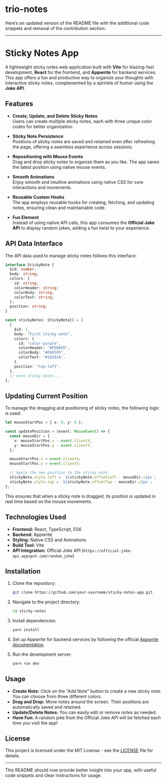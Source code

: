 # trio-notes
Here’s an updated version of the README file with the additional code snippets and removal of the contribution section:

---

# Sticky Notes App

A lightweight sticky notes web application built with **Vite** for blazing-fast development, **React** for the frontend, and **Appwrite** for backend services. This app offers a fun and productive way to organize your thoughts with interactive sticky notes, complemented by a sprinkle of humor using the **Joke API**.

## Features

- **Create, Update, and Delete Sticky Notes**  
  Users can create multiple sticky notes, each with three unique color codes for better organization.
  
- **Sticky Note Persistence**  
  Positions of sticky notes are saved and retained even after refreshing the page, offering a seamless experience across sessions.

- **Repositioning with Mouse Events**  
  Drag and drop sticky notes to organize them as you like. The app saves the latest position using native mouse events.

- **Smooth Animations**  
  Enjoy smooth and intuitive animations using native CSS for core interactions and movements.

- **Reusable Custom Hooks**  
  The app employs reusable hooks for creating, fetching, and updating notes, ensuring clean and maintainable code.

- **Fun Element**  
  Instead of using native API calls, this app consumes the **Official Joke API** to display random jokes, adding a fun twist to your experience.

## API Data Interface

The API data used to manage sticky notes follows this interface:

```typescript
interface StickyNote {
  $id: number;
  body: string;
  colors: {
    id: string;
    colorHeader: string;
    colorBody: string;
    colorText: string;
  };
  position: string;
}

const stickyNotes: StickyNote[] = [
  {
    $id: 1,
    body: "First sticky note",
    colors: {
      id: "color-purple",
      colorHeader: "#FED0FD",
      colorBody: "#FEE5FD",
      colorText: "#18181A",
    },
    position: "top-left",
  },
  // more sticky notes...
];
```

## Updating Current Position

To manage the dragging and positioning of sticky notes, the following logic is used:

```typescript
let mouseStartPos = { x: 0, y: 0 };

const updatePosition = (event: MouseEvent) => {
  const mouseDir = {
    x: mouseStartPos.x - event.clientX,
    y: mouseStartPos.y - event.clientY,
  };

  mouseStartPos.x = event.clientX;
  mouseStartPos.y = event.clientY;

  // Apply the new position to the sticky note
  stickyNote.style.left = `${stickyNote.offsetLeft - mouseDir.x}px`;
  stickyNote.style.top = `${stickyNote.offsetTop - mouseDir.y}px`;
};
```

This ensures that when a sticky note is dragged, its position is updated in real time based on the mouse movements.

## Technologies Used

- **Frontend:** React, TypeScript, ES6
- **Backend:** Appwrite
- **Styling:** Native CSS and Animations
- **Build Tool:** Vite
- **API Integration:** Official Joke API (`https://official-joke-api.appspot.com/random_joke`)

## Installation

1. Clone the repository:
   ```bash
   git clone https://github.com/your-username/sticky-notes-app.git
   ```

2. Navigate to the project directory:
   ```bash
   cd sticky-notes
   ```

3. Install dependencies:
   ```bash
   yarn install
   ```

4. Set up Appwrite for backend services by following the official [Appwrite documentation](https://appwrite.io/docs).

5. Run the development server:
   ```bash
   yarn run dev
   ```

## Usage

- **Create Note:** Click on the "Add Note" button to create a new sticky note. You can choose from three different colors.
- **Drag and Drop:** Move notes around the screen. Their positions are automatically saved and retained.
- **Update/Delete Notes:** You can easily edit or remove notes as needed.
- **Have Fun:** A random joke from the Official Joke API will be fetched each time you visit the app!

## License

This project is licensed under the MIT License - see the [LICENSE](LICENSE) file for details.

---

This README should now provide better insight into your app, with useful code snippets and clear instructions for usage.
